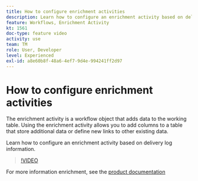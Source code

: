 ```yaml
---
title: How to configure enrichment activities
description: Learn how to configure an enrichment activity based on delivery log information.
feature: Workflows, Enrichment Activity
kt: 1561
doc-type: feature video
activity: use
team: TM
role: User, Developer
level: Experienced
exl-id: a8e60b8f-48a6-4ef7-9d4e-994241ff2d97
---
```

# How to configure enrichment activities

The enrichment activity is a workflow object that adds data to the working table. Using the enrichment activity allows you to add columns to a table that store additional data or define new links to other existing data.

Learn how to configure an enrichment activity based on delivery log information.

>[!VIDEO](https://video.tv.adobe.com/v/25193?quality=12)

For more information enrichment, see the [product documentation](https://experienceleague.adobe.com/docs/campaign-classic/using/automating-with-workflows/targeting-activities/enrichment.html)

